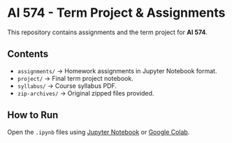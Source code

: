 # AI 574 - Term Project & Assignments

This repository contains assignments and the term project for **AI 574**.  

## Contents
- `assignments/` → Homework assignments in Jupyter Notebook format.
- `project/` → Final term project notebook.
- `syllabus/` → Course syllabus PDF.
- `zip-archives/` → Original zipped files provided.

## How to Run
Open the `.ipynb` files using [Jupyter Notebook](https://jupyter.org/) or [Google Colab](https://colab.research.google.com/).

